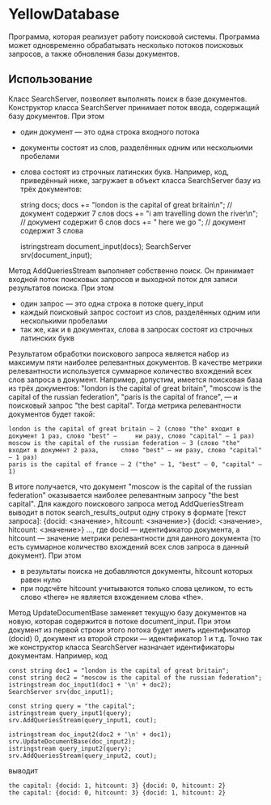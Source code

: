 # YellowDatabase
Программа, которая реализует работу поисковой системы. Программа может одновременно обрабатывать несколько потоков поисковых запросов, а также обновления базы документов.

## Использование
Класс SearchServer, позволяет выполнять поиск в базе документов.
Конструктор класса SearchServer принимает поток ввода, содержащий базу документов. При этом
- один документ — это одна строка входного потока
- документы состоят из слов, разделённых одним или несколькими пробелами
- слова состоят из строчных латинских букв.
Например, код, приведённый ниже, загружает в объект класса SearchServer базу из трёх документов:

	string docs;
	docs += "london is the capital of great britain\n";
	    // документ содержит 7 слов
	docs += "i am travelling down the river\n";
	    // документ содержит 6 слов
	docs += "  here     we    go             ";
	    // документ содержит 3 слова

	istringstream document_input(docs);
	SearchServer srv(document_input);

Метод AddQueriesStream выполняет собственно поиск. Он принимает входной поток поисковых запросов и выходной поток для записи результатов поиска. При этом
- один запрос — это одна строка в потоке query_input
- каждый поисковый запрос состоит из слов, разделённых одним или несколькими пробелами
- так же, как и в документах, слова в запросах состоят из строчных латинских букв

Результатом обработки поискового запроса является набор из максимум пяти наиболее релевантных документов. В качестве метрики релевантности используется суммарное количество вхождений всех слов запроса в документ. Например, допустим, имеется поисковая база из трёх документов: "london is the capital of great britain", "moscow is the capital of the russian federation", "paris is the capital of france", — и поисковый запрос "the best capital". Тогда метрика релевантности документов будет такой:

	london is the capital of great britain — 2 (слово "the" входит в документ 1 раз, слово "best" — 	ни разу, слово "capital" — 1 раз)
	moscow is the capital of the russian federation — 3 (слово "the" входит в документ 2 раза, 		слово "best" — ни разу, слово "capital" — 1 раз)
	paris is the capital of france — 2 ("the" — 1, "best" — 0, "capital" — 1)

В итоге получается, что документ "moscow is the capital of the russian federation" оказывается наиболее релевантным запросу "the best capital".
Для каждого поискового запроса метод AddQueriesStream выводит в поток search_results_output одну строку в формате [текст запроса]: {docid: <значение>, hitcount: <значение>} {docid: <значение>, hitcount: <значение>} ..., где docid — идентификатор документа, а hitcount — значение метрики релевантности для данного документа (то есть суммарное количество вхождений всех слов запроса в данный документ). При этом
- в результаты поиска не добавляются  документы, hitcount которых равен нулю
- при подсчёте hitcount учитываются только слова целиком, то есть слово «there» не является вхождением слова «the».

Метод UpdateDocumentBase заменяет текущую базу документов на новую, которая содержится в потоке document_input. При этом документ из первой строки этого потока будет иметь идентификатор (docid) 0, документ из второй строки — идентификатор 1 и т.д. Точно так же конструктор класса SearchServer назначает идентификаторы документам. Например, код

	const string doc1 = "london is the capital of great britain";
	const string doc2 = "moscow is the capital of the russian federation";
	istringstream doc_input1(doc1 + '\n' + doc2);
	SearchServer srv(doc_input1);

	const string query = "the capital";
	istringstream query_input1(query);
	srv.AddQueriesStream(query_input1, cout);

	istringstream doc_input2(doc2 + '\n' + doc1);
	srv.UpdateDocumentBase(doc_input2);
	istringstream query_input2(query);
	srv.AddQueriesStream(query_input2, cout);

выводит

	the capital: {docid: 1, hitcount: 3} {docid: 0, hitcount: 2}
	the capital: {docid: 0, hitcount: 3} {docid: 1, hitcount: 2}

